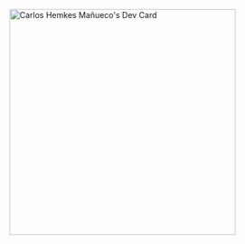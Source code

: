 <a href="https://app.daily.dev/carlosshm99"><img src="https://api.daily.dev/devcards/730e51a2505b4e68a2b58348bef6f055.png?r=84z" width="400" alt="Carlos Hemkes Mañueco's Dev Card"/></a>
